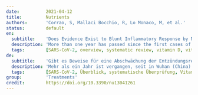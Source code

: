 ```yaml
---
date:          2021-04-12
title:         Nutrients
authors:       'Corrao, S, Mallaci Bocchio, R, Lo Monaco, M, et al.'
status:        default
en:
  subtitle:    'Does Evidence Exist to Blunt Inflammatory Response by Nutraceutical Supplementation during COVID-19 Pandemic? An Overview of Systematic Reviews of Vitamin D, Vitamin C, Melatonin, and Zinc'
  description: 'More than one year has passed since the first cases of coronavirus disease 2019 (COVID-19) caused by severe acute respiratory syndrome (SARS)-CoV-2 coronavirus were reported in Wuhan (China), rapidly evolving into a global pandemic. This infectious disease has become a major public health challenge in the world. Unfortunately, to date, no specific antivirals have been proven to be effective against COVID-19, and although a few vaccines are available, the mortality rate is not decreasing but is still increasing. One therapeutic strategy has been focused on infection prevention and control measures. In this regard, the use of nutraceutical supports may play a role against some aspect of the infection, particularly the inflammatory state and the immune system function of patients, thus representing a strategy to control the worst outcomes of this pandemic. For this reason, we performed an overview including meta-analyses and systematic reviews to assess the association among melatonin, vitamin C, vitamin D, zinc supplementation and inflammatory markers using three databases, namely, MEDLINE, PubMed Central and the Cochrane Library of Systematic Reviews. According to the evidence available, an intake of 50,000 IU/month of vitamin D showed efficacy in CRP. An amount of 1 to 2 g per day of vitamin C demonstrated efficacy both in CRP and endothelial function, and a dosage of melatonin ranging from 5 to 25 mg /day showed good evidence of efficacy in CRP, TNF and IL6. A dose of 50 mg/day of elemental zinc supplementation showed positive results in CRP. Based on the data reported in this review, the public health system could consider whether it is possible to supplement the current limited preventive measures through targeted nutraceutical large-scale administration.'
  tags:        [SARS-CoV-2, overview, systematic review, vitamin D, vitamin C, melatonin, zinc, inflammation, nutraceuticals]
de:
  subtitle:    'Gibt es Beweise für eine Abschwächung der Entzündungsreaktion durch Nahrungsergänzungsmittel während der COVID-19-Pandemie? Ein Überblick über systematische Überprüfungen von Vitamin D, Vitamin C, Melatonin und Zink'
  description: 'Mehr als ein Jahr ist vergangen, seit in Wuhan (China) die ersten Fälle der Coronavirus-Krankheit 2019 (COVID-19) gemeldet wurden, die durch das schwere akute respiratorische Syndrom (SARS)-CoV-2-Coronavirus verursacht wird und sich rasch zu einer weltweiten Pandemie entwickelt hat. Diese Infektionskrankheit ist weltweit zu einer großen Herausforderung für die öffentliche Gesundheit geworden. Leider hat sich bis heute kein spezifisches Virostatikum als wirksam gegen COVID-19 erwiesen, und obwohl einige Impfstoffe zur Verfügung stehen, nimmt die Sterblichkeitsrate nicht ab, sondern weiter zu. Eine therapeutische Strategie konzentriert sich auf Maßnahmen zur Infektionsprävention und -kontrolle. In diesem Zusammenhang könnte die Verwendung von Nahrungsergänzungsmitteln eine Rolle bei einigen Aspekten der Infektion spielen, insbesondere beim Entzündungszustand und der Funktion des Immunsystems der Patienten, und somit eine Strategie zur Kontrolle der schlimmsten Folgen dieser Pandemie darstellen. Aus diesem Grund haben wir eine Übersicht mit Meta-Analysen und systematischen Übersichten erstellt, um den Zusammenhang zwischen der Einnahme von Melatonin, Vitamin C, Vitamin D und Zink und Entzündungsmarkern anhand von drei Datenbanken, nämlich MEDLINE, PubMed Central und der Cochrane Library of Systematic Reviews, zu bewerten. Nach den vorliegenden Erkenntnissen zeigte eine Einnahme von 50.000 IE/Monat Vitamin D eine Wirkung auf das CRP. Eine Menge von 1 bis 2 g Vitamin C pro Tag zeigte eine Wirksamkeit sowohl auf das CRP als auch auf die Endothelfunktion, und eine Dosierung von Melatonin von 5 bis 25 mg/Tag zeigte gute Hinweise auf eine Wirksamkeit auf CRP, TNF und IL6. Eine Supplementierung mit elementarem Zink in einer Dosis von 50 mg/Tag zeigte positive Ergebnisse beim CRP. Auf der Grundlage der in dieser Übersichtsarbeit berichteten Daten könnte das öffentliche Gesundheitssystem prüfen, ob es möglich ist, die derzeit begrenzten Präventionsmaßnahmen durch eine gezielte Verabreichung von Nahrungsergänzungsmitteln in großem Maßstab zu ergänzen.' 
  tags:        [SARS-CoV-2, Überblick, systematische Überprüfung, Vitamin D, Vitamin C, Melatonin, Zink, Entzündung, Nutrazeutika]
group:         'Treatments'
credit:        https://doi.org/10.3390/nu13041261
---
```

